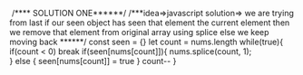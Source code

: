 ​
/**** SOLUTION ONE******/
/***idea=>javascript solution=> we are trying from last if our seen object has seen that element the current element then we remove that element from original array using splice else we keep moving back ******/
 const seen = {}
    let count = nums.length
    while(true){
        if(count < 0) break
        if(seen[nums[count]]){
            nums.splice(count, 1);  
        } else {
            seen[nums[count]] = true
        }
        count--
    }
